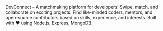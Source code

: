 DevConnect – A matchmaking platform for developers! Swipe, match, and collaborate on exciting projects. Find like-minded coders, mentors, and open-source contributors based on skills, experience, and interests. Built with ❤️ using Node.js, Express, MongoDB.